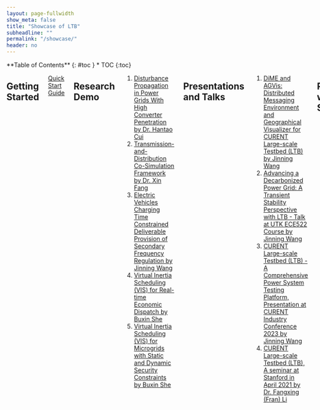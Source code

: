```yaml
---
layout: page-fullwidth
show_meta: false
title: "Showcase of LTB"
subheadline: ""
permalink: "/showcase/"
header: no
---
```


<div class="row">
<div class="medium-4 medium-push-8 columns" markdown="1">
<div class="panel radius" markdown="1">
**Table of Contents**
{: #toc }
*  TOC
{:toc}
</div>
</div><!-- /.medium-4.columns -->

<div class="medium-8 medium-pull-4 columns" markdown="1">

## Getting Started
[Quick Start Guide](/showcase/quickstart/)

## Research Demo
1. [Disturbance Propagation in Power Grids With High Converter Penetration by Dr. Hantao Cui](/showcase/emw/)
1. [Transmission-and-Distribution Co-Simulation Framework by Dr. Xin Fang](/showcase/tdcosim/)
1. [Electric Vehicles Charging Time Constrained Deliverable Provision of Secondary Frequency Regulation by Jinning Wang](/showcase/evsfr/)
1. [Virtual Inertia Scheduling (VIS) for Real-time Economic Dispatch by Buxin She](/showcase/visrted/)
1. [Virtual Inertia Scheduling (VIS) for Microgrids with Static and Dynamic Security Constraints by Buxin She](/showcase/microvis/)

## Presentations and Talks

1. [DiME and AGVis: Distributed Messaging Environment and Geographical Visualizer for CURENT Large-scale Testbed (LTB) by Jinning Wang](/showcase/naps2023/)
1. [Advancing a Decarbonized Power Grid: A Transient Stability Perspective with LTB - Talk at UTK ECE522 Course by Jinning Wang](/showcase/ece2023/)
1. [CURENT Large-scale Testbed (LTB) - A Comprehensive Power System Testing Platform, Presentation at CURENT Industry Conference 2023 by Jinning Wang](/showcase/pre2023/)
1. [CURENT Large-scale Testbed (LTB), A seminar at Stanford in April 2021 by Dr. Fangxing (Fran) Li](/showcase/pre2021/)

## Publications with LTB Support

### Journal

1. H. Cui et al., "Disturbance Propagation in Power Grids With High Converter Penetration," in Proceedings of the IEEE, doi: 10.1109/JPROC.2022.3173813.
1. J. Wang et al., "Electric Vehicles Charging Time Constrained Deliverable Provision of Secondary Frequency Regulation," in IEEE Transactions on Smart Grid, doi: 10.1109/TSG.2024.3356948.
1. B. She, F. Li, H. Cui, J. Wang, Q. Zhang and R. Bo, "Virtual Inertia Scheduling (VIS) for Real-time Economic Dispatch of IBRs-penetrated Power Systems," in IEEE Transactions on Sustainable Energy, doi: 10.1109/TSTE.2023.3319307.
1. J. Pei, J. Wang, Z. Wang and D. Shi, "Precise Recovery of Corrupted Synchrophasors Based on Autoregressive Bayesian Low-Rank Factorization and Adaptive K-Medoids Clustering," in IEEE Transactions on Power Systems, vol. 38, no. 6, pp. 5834-5848, Nov. 2023, doi: 10.1109/TPWRS.2022.3221291.
1. Zhang, Q., Li, F. A Dataset for Electricity Market Studies on Western and Northeastern Power Grids in the United States. *Sci Data*  **10** , 646 (2023). doi: 10.1038/s41597-023-02448-w.
1. W. Cui, W. Yang and B. Zhang, "A Frequency Domain Approach to Predict Power System Transients," in IEEE Transactions on Power Systems, vol. 39, no. 1, pp. 465-477, Jan. 2024, doi: 10.1109/TPWRS.2023.3259960.
1. N. Gao, D. W. Gao and X. Fang, "Manage Real-Time Power Imbalance With Renewable Energy: Fast Generation Dispatch or Adaptive Frequency Regulation?," in IEEE Transactions on Power Systems, vol. 38, no. 6, pp. 5278-5289, Nov. 2023, doi: 10.1109/TPWRS.2022.3232759.
1. W. Wang, X. Fang, H. Cui, F. Li, Y. Liu and T. J. Overbye, "Transmission-and-Distribution Dynamic Co-Simulation Framework for Distributed Energy Resource Frequency Response," in IEEE Transactions on Smart Grid, vol. 13, no. 1, pp. 482-495, Jan. 2022, doi: 10.1109/TSG.2021.3118292.
1. Y. Zhang et al., "Encoding Frequency Constraints in Preventive Unit Commitment Using Deep Learning With Region-of-Interest Active Sampling," in IEEE Transactions on Power Systems, vol. 37, no. 3, pp. 1942-1955, May 2022, doi: 10.1109/TPWRS.2021.3110881.
1. C. Lackner, D. Osipov, H. Cui and J. H. Chow, "A Privacy-Preserving Distributed Wide-Area Automatic Generation Control Scheme," in IEEE Access, vol. 8, pp. 212699-212708, 2020, doi: 10.1109/ACCESS.2020.3040883.
1. H. Cui, F. Li, and K. Tomsovic, "Cyber-physical system testbed for power system monitoring and wide-area control verification," IET Energy Systems Integration, vol. 2, no. 1, pp. 32-39, 2020.

### Conference

1. P. Basnet, X. Fang and N. Panossian, "Impact of Transportation Electrification on the System’s Dynamic Frequency Response," 2023 IEEE Kansas Power and Energy Conference (KPEC), Manhattan, KS, USA, 2023, pp. 1-6, doi: 10.1109/KPEC58008.2023.10215428.
1. F. Zelaya-Arrazabal, T. Thacker, H. Pulgar-Painemal and Z. Guo, "Supplementary Primary Frequency Control Through Deep Reinforcement Learning Algorithms," 2023 North American Power Symposium (NAPS), Asheville, NC, USA, 2023, pp. 1-6, doi: 10.1109/NAPS58826.2023.10318681.
1. K. Aleikish and T. Øyvang, "Real-Time Identification of Electromechanical Oscillations via Deep Learning Enhanced Dynamic Mode Decomposition," 2023 IEEE Power & Energy Society General Meeting (PESGM), Orlando, FL, USA, 2023, pp. 1-5, doi: 10.1109/PESGM52003.2023.10252195.
1. X. Huang, J. -Y. Gwak, L. Yu, Z. Zhang and H. Cui, "Transient Stability Preventive Control via Tuning the Parameters of Virtual Synchronous Generators," 2023 IEEE Power & Energy Society General Meeting (PESGM), Orlando, FL, USA, 2023, pp. 1-5, doi: 10.1109/PESGM52003.2023.10253193.
1. N. Parsly, J. Wang, N. West, Q. Zhang, H. Cui and F. Li, "DiME and AGVis: A Distributed Messaging Environment and Geographical Visualizer for Large-Scale Power System Simulation," 2023 North American Power Symposium (NAPS), Asheville, NC, USA, 2023, pp. 1-5, doi: 10.1109/NAPS58826.2023.10318583.
1. Y. Liu et al., "Transmission-Distribution Dynamic Co-simulation of Electric Vehicles Providing Grid Frequency Response," 2022 IEEE Power & Energy Society General Meeting (PESGM), 2022, pp. 1-5, doi: 10.1109/PESGM48719.2022.9917027.
1. H. Cui and Y. Zhang, "Andes_gym: A Versatile Environment for Deep Reinforcement Learning in Power Systems," 2022 IEEE Power & Energy Society General Meeting (PESGM), 2022, pp. 01-05, doi: 10.1109/PESGM48719.2022.9916967.

### Report

1. W. Wang, X. Fang, H. Cui, J. Wang, F. Li, Y. Liu, T. J. Overbye, M. Cai, and C. Irwin, "Cyber-Physical Dynamic System (CPDS) Modeling for Frequency Regulation and AGC Services of Distributed Energy Resources," August 2022. [Online]. Available: https://www.osti.gov/biblio/1882191.
